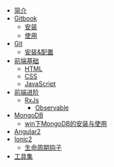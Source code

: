 * [简介](README.md)
* [Gitbook](GitBook/README.md)
  * [安装](GitBook/安装.md)
  * [使用](GitBook/使用.md)
* [Git](Git/README.md)
  * [安装&配置](Git/安装&配置.md)
* [前端基础](前端基础/README.md)
  * [HTML](前端基础/HTML/README.md)
  * [CSS](前端基础/CSS/README.md)
  * [JavaScript](前端基础/JavaScript/README.md)
* [前端进阶]()
  * [RxJs](前端进阶/RxJs/README.md)
    * [Observable](前端进阶/RxJs/Observable.md)
* [MongoDB](MongoDB/MongoDBREADME.md)
  * [win下MongoDB的安装与使用](MongoDB/win下MongoDB的安装与使用.md)
* [Angular2]()
* [Ionic2](Ionic2/README.md)
  * [生命周期钩子](Ionic2/生命周期钩子.md)
* [工具集](工具集/README.md)